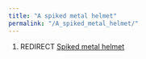 ```yaml
---
title: "A spiked metal helmet"
permalink: "/A_spiked_metal_helmet/"
---
```


1.  REDIRECT [Spiked metal helmet](Spiked_metal_helmet "wikilink")